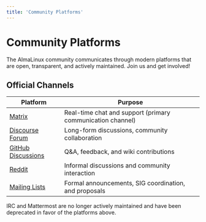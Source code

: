 ```yaml
---
title: 'Community Platforms'
---
```


# Community Platforms

The AlmaLinux community communicates through modern platforms that are open, transparent, and actively maintained. Join us and get involved!

## Official Channels

| Platform | Purpose |
|-|-|
| [Matrix](https://matrix.to/#/#almalinux:matrix.org) | Real-time chat and support (primary communication channel) |
| [Discourse Forum](https://almalinux.discourse.group/) | Long-form discussions, community collaboration |
| [GitHub Discussions](https://github.com/AlmaLinux/wiki/discussions) | Q&A, feedback, and wiki contributions |
| [Reddit](https://www.reddit.com/r/AlmaLinux/) | Informal discussions and community interaction |
| [Mailing Lists](https://lists.almalinux.org/) | Formal announcements, SIG coordination, and proposals |

IRC and Mattermost are no longer actively maintained and have been deprecated in favor of the platforms above.

